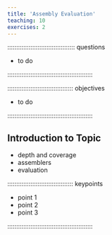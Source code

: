 ```yaml
---
title: 'Assembly Evaluation'
teaching: 10
exercises: 2
---
```


:::::::::::::::::::::::::::::::::::::: questions 

- to do


::::::::::::::::::::::::::::::::::::::::::::::::

::::::::::::::::::::::::::::::::::::: objectives

- to do

::::::::::::::::::::::::::::::::::::::::::::::::

## Introduction to Topic

- depth and coverage
- assemblers
- evaluation




::::::::::::::::::::::::::::::::::::: keypoints 


- point 1
- point 2
- point 3

::::::::::::::::::::::::::::::::::::::::::::::::


